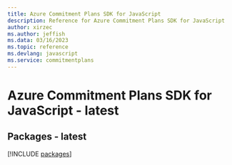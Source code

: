 ```yaml
---
title: Azure Commitment Plans SDK for JavaScript
description: Reference for Azure Commitment Plans SDK for JavaScript
author: xirzec
ms.author: jeffish
ms.data: 03/16/2023
ms.topic: reference
ms.devlang: javascript
ms.service: commitmentplans
---
```

# Azure Commitment Plans SDK for JavaScript - latest
## Packages - latest
[!INCLUDE [packages](commitment-plans-index.md)]
